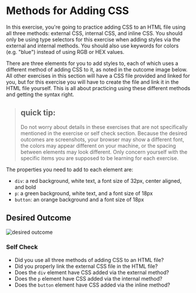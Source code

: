 # Methods for Adding CSS
In this exercise, you're going to practice adding CSS to an HTML file using 
all three methods: external CSS, internal CSS, and inline CSS. 
You should only be using type selectors for this exercise when adding styles 
via the external and internal methods. You should also use keywords for colors 
(e.g. "blue") instead of using RGB or HEX values.

There are three elements for you to add styles to, each of which uses 
a different method of adding CSS to it, as noted in the outcome image below. 
All other exercises in this section will have a CSS file provided and linked 
for you, but for this exercise you will have to create the file and link it 
in the HTML file yourself. This is all about practicing using these different 
methods and getting the syntax right.

> ## quick tip:
> Do not worry about details in these exercises that are not specifically 
mentioned in the exercise or self check section. Because the desired outcomes 
are screenshots, your browser may show a different font, the colors may appear 
different on your machine, or the spacing between elements may look different. 
Only concern yourself with the specific items you are supposed to be learning 
for each exercise.

The properties you need to add to each element are:

* `div`: a red background, white text, a font size of 32px, 
   center aligned, and bold
* `p`: a green background, white text, and a font size of 18px
* `button`: an orange background and a font size of 18px

## Desired Outcome
![desired outcome](./desired-outcome.png)


### Self Check
- Did you use all three methods of adding CSS to an HTML file?
- Did you properly link the external CSS file in the HTML file?
- Does the `div` element have CSS added via the external method?
- Does the `p` element have CSS added via the internal method?
- Does the `button` element have CSS added via the inline method?
